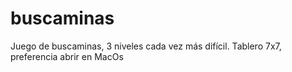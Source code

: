 # buscaminas
Juego de buscaminas, 3 niveles cada vez más difícil. Tablero 7x7, preferencia abrir en MacOs
